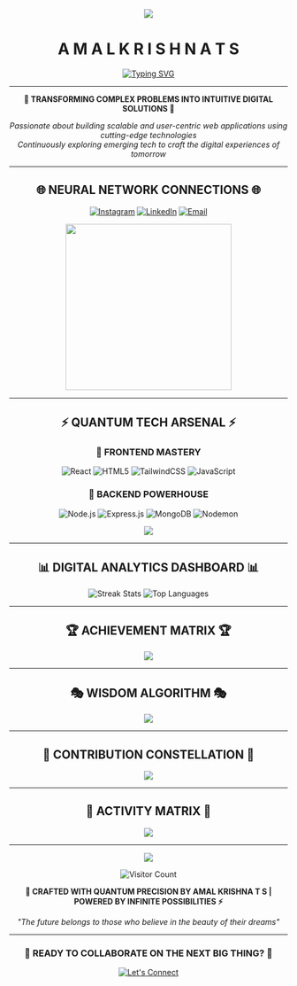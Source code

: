 <div align="center">
  <img src="https://capsule-render.vercel.app/api?type=waving&color=gradient&customColorList=0,2,2,5,30&height=100&section=header&text=&fontSize=0&animation=twinkling"/>
</div>

# <div align="center"> **A M A L   K R I S H N A   T S** </div>

<div align="center">
  
  [![Typing SVG](https://readme-typing-svg.demolab.com?font=Orbitron&size=24&duration=3000&pause=1000&color=00D9FF&center=true&vCenter=true&multiline=true&width=600&height=100&lines=MERN+Stack+Developer;Full-Stack+Enthusiast;Problem+Solver;Building+the+Future)](https://git.io/typing-svg)

</div>

---

<div align="center">
  
  **🌟 TRANSFORMING COMPLEX PROBLEMS INTO INTUITIVE DIGITAL SOLUTIONS 🌟**
  
  *Passionate about building scalable and user-centric web applications using cutting-edge technologies*  
  *Continuously exploring emerging tech to craft the digital experiences of tomorrow*

</div>

---

## <div align="center">🌐 **NEURAL NETWORK CONNECTIONS** 🌐</div>

<div align="center">
  
  [![Instagram](https://img.shields.io/badge/Instagram-E4405F?style=for-the-badge&logo=instagram&logoColor=white&labelColor=000000)](https://instagram.com/aesthfex)
  [![LinkedIn](https://img.shields.io/badge/LinkedIn-0077B5?style=for-the-badge&logo=linkedin&logoColor=white&labelColor=000000)](https://linkedin.com/in/amal-thorakkat)
  [![Email](https://img.shields.io/badge/Email-D14836?style=for-the-badge&logo=gmail&logoColor=white&labelColor=000000)](mailto:amalthorakkat@gmail.com)

</div>

<div align="center">
  <img src="https://github.com/SP-XD/SP-XD/blob/main/images/dev-working_rounded.gif?raw=true" width="300"/>
</div>

---

## <div align="center">⚡ **QUANTUM TECH ARSENAL** ⚡</div>

<div align="center">

### 🎯 **FRONTEND MASTERY**
![React](https://img.shields.io/badge/React-20232A?style=for-the-badge&logo=react&logoColor=61DAFB)
![HTML5](https://img.shields.io/badge/HTML5-E34F26?style=for-the-badge&logo=html5&logoColor=white)
![TailwindCSS](https://img.shields.io/badge/Tailwind_CSS-38B2AC?style=for-the-badge&logo=tailwind-css&logoColor=white)
![JavaScript](https://img.shields.io/badge/JavaScript-F7DF1E?style=for-the-badge&logo=javascript&logoColor=black)

### 🔧 **BACKEND POWERHOUSE**
![Node.js](https://img.shields.io/badge/Node.js-339933?style=for-the-badge&logo=nodedotjs&logoColor=white)
![Express.js](https://img.shields.io/badge/Express.js-000000?style=for-the-badge&logo=express&logoColor=white)
![MongoDB](https://img.shields.io/badge/MongoDB-4EA94B?style=for-the-badge&logo=mongodb&logoColor=white)
![Nodemon](https://img.shields.io/badge/Nodemon-76D04B?style=for-the-badge&logo=nodemon&logoColor=white)

</div>

<div align="center">
  <img src="https://skillicons.dev/icons?i=react,nodejs,express,mongodb,html,css,js,tailwind&theme=dark" />
</div>

---

## <div align="center">📊 **DIGITAL ANALYTICS DASHBOARD** 📊</div>

<div align="center">
  
  
  <img src="https://streak-stats.demolab.com/?user=amalthorakkat&theme=cyberpunk&hide_border=true&background=0D1117&stroke=00D9FF&ring=00D9FF&fire=FF6B6B&currStreakLabel=FFFFFF&sideLabels=FFFFFF&currStreakNum=00D9FF&sideNums=00D9FF&dates=FFFFFF" alt="Streak Stats"/>
  
  <img src="https://github-readme-stats.vercel.app/api/top-langs/?username=amalthorakkat&theme=cyberpunk&hide_border=true&bg_color=0D1117&title_color=00D9FF&text_color=FFFFFF&layout=compact&langs_count=8" alt="Top Languages"/>

</div>

---

## <div align="center">🏆 **ACHIEVEMENT MATRIX** 🏆</div>

<div align="center">
  
  <img align="center" src="https://github-profile-trophy.vercel.app/?username=amalthorakkat&theme=matrix&no-frame=true&no-bg=true&margin-w=4&column=7"/>

</div>

---

## <div align="center">🎭 **WISDOM ALGORITHM** 🎭</div>

<div align="center">
  
  <img src="https://quotes-github-readme.vercel.app/api?type=horizontal&theme=dark&background=0D1117&border=00D9FF"/>

</div>

---

## <div align="center">🌟 **CONTRIBUTION CONSTELLATION** 🌟</div>

<div align="center">
  
  <img src="https://github-contributor-stats.vercel.app/api?username=amalthorakkat&limit=5&theme=dark&combine_all_yearly_contributions=true&hide_border=true"/>

</div>

---

## <div align="center">🔮 **ACTIVITY MATRIX** 🔮</div>

<div align="center">
  
  <img src="https://github-readme-activity-graph.vercel.app/graph?username=amalthorakkat&bg_color=0D1117&color=00D9FF&line=00D9FF&point=FFFFFF&area=true&hide_border=true"/>

</div>

---

<div align="center">
  
  <img src="https://capsule-render.vercel.app/api?type=waving&color=gradient&customColorList=0,2,2,5,30&height=100&section=footer&text=&fontSize=0&animation=twinkling"/>

</div>

<div align="center">
  
  ![Visitor Count](https://komarev.com/ghpvc/?username=amalthorakkat&color=00d9ff&style=for-the-badge&label=VISITORS)

</div>

<div align="center">
  
  **💫 CRAFTED WITH QUANTUM PRECISION BY AMAL KRISHNA T S | POWERED BY INFINITE POSSIBILITIES ⚡**
  
  *"The future belongs to those who believe in the beauty of their dreams"*
  
</div>

---

<div align="center">

### 🚀 **READY TO COLLABORATE ON THE NEXT BIG THING?** 🚀

[![Let's Connect](https://img.shields.io/badge/Let's_Connect-00D9FF?style=for-the-badge&logo=handshake&logoColor=white)](mailto:amalthorakkat@gmail.com)

</div>
